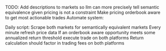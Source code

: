 TODO:
Add descriptions to markets so llm can more precisely tell semantic equivalence given pricing is not a constraint
Make pricing orderbook aware to get most actionable trades
Automate system:

Daily script:
    Scrape both markets for semantically equivalent markets
        Every minute refresh price data
        If an orderbook aware opportunity meets some annualized return threshold execute trade on both platforms
        Return calculation should factor in trading fees on both platforms
